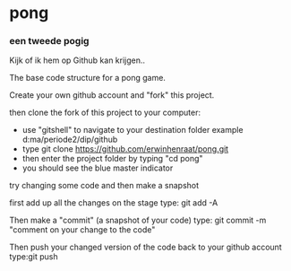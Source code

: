 # pong

### een tweede pogig

Kijk of ik hem op Github kan krijgen..

The base code structure for a pong game.

Create your own github account and "fork" this project.

then clone the fork of this project to your computer:
 - use "gitshell" to navigate to your destination folder example d:ma/periode2/dip/github
 - type git clone https://github.com/erwinhenraat/pong.git
 - then enter the project folder by typing "cd pong"
 - you should see the blue master indicator

try changing some code and then make a snapshot

first add up all the changes on the stage 
type: git add -A

Then make a "commit" (a snapshot of your code)
type: git commit -m "comment on your change to the code"

Then push your changed version of the code back to your github account
type:git push


